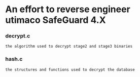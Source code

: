 # An effort to reverse engineer utimaco SafeGuard 4.X

### decrypt.c
	the algorithm used to decrypt stage2 and stage3 binaries 

### hash.c
	the structures and functions used to decrypt the database
